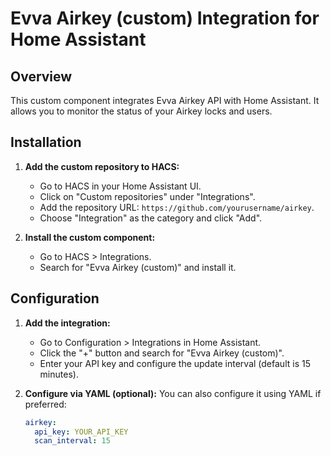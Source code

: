 # Evva Airkey (custom) Integration for Home Assistant

## Overview

This custom component integrates Evva Airkey API with Home Assistant. It allows you to monitor the status of your Airkey locks and users.

## Installation

1. **Add the custom repository to HACS:**
   - Go to HACS in your Home Assistant UI.
   - Click on "Custom repositories" under "Integrations".
   - Add the repository URL: `https://github.com/yourusername/airkey`.
   - Choose "Integration" as the category and click "Add".

2. **Install the custom component:**
   - Go to HACS > Integrations.
   - Search for "Evva Airkey (custom)" and install it.

## Configuration

1. **Add the integration:**
   - Go to Configuration > Integrations in Home Assistant.
   - Click the "+" button and search for "Evva Airkey (custom)".
   - Enter your API key and configure the update interval (default is 15 minutes).

2. **Configure via YAML (optional):**
   You can also configure it using YAML if preferred:
   ```yaml
   airkey:
     api_key: YOUR_API_KEY
     scan_interval: 15
